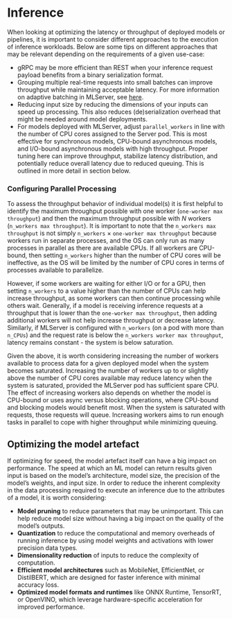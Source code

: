 # Inference

When looking at optimizing the latency or throughput of deployed models or pipelines, it is important to consider different approaches to the execution of inference workloads. Below are some tips on different approaches that may be relevant depending on the requirements of a given use-case:

- gRPC may be more efficient than REST when your inference request payload benefits from a binary serialization format.
- Grouping multiple real-time requests into small batches can improve throughput while maintaining acceptable latency. For more information on adaptive batching in MLServer, see [here](https://mlserver.readthedocs.io/en/latest/user-guide/adaptive-batching.html).
- Reducing input size by reducing the dimensions of your inputs can speed up processing. This also reduces (de)serialization overhead that might be needed around model deployments.
- For models deployed with MLServer, adjust `parallel_workers` in line with the number of CPU cores assigned to the Server pod. This is most effective for synchronous models, CPU-bound asynchronous models, and I/O-bound asynchronous models with high throughput. Proper tuning here can improve throughput, stabilize latency distribution, and potentially reduce overall latency due to reduced queuing. This is outlined in more detail in section below.

### Configuring Parallel Processing

To assess the throughput behavior of individual model(s) it is first helpful to identify the maximum throughput possible with one worker (`one-worker max throughput`) and then the maximum throughput possible with *N* workers (`n_workers max throughput`). It is important to note that the `n_workers max throughput` is not simply `n_workers` × `one-worker max throughput` because workers run in separate processes, and the OS can only run as many processes in parallel as there are available CPUs. If all workers are CPU-bound, then setting `n_workers` higher than the number of CPU cores will be ineffective, as the OS will be limited by the number of CPU cores in terms of processes available to parallelize. 

However, if some workers are waiting for either I/O or for a GPU, then setting `n_workers` to a value higher than the number of CPUs can help increase throughput, as some workers can then continue processing while others wait. Generally, if a model is receiving inference requests at a throughput that is lower than the `one-worker max throughput`, then adding additional workers will not help increase throughput or decrease latency. Similarly, if MLServer is configured with `n_workers` (on a pod with more than `n_CPUs`) and the request rate is below the `n_workers worker max throughput`, latency remains constant - the system is below saturation. 

Given the above, it is worth considering increasing the number of workers available to process data for a given deployed model when the system becomes saturated. Increasing the number of workers up to or slightly above the number of CPU cores available may reduce latency when the system is saturated, provided the MLServer pod has sufficient spare CPU. The effect of increasing workers also depends on whether the model is CPU-bound or uses async versus blocking operations, where CPU-bound and blocking models would benefit most. When the system is saturated with requests, those requests will queue. Increasing workers aims to run enough tasks in parallel to cope with higher throughput while minimizing queuing.    

## Optimizing the model artefact

If optimizing for speed, the model artefact itself can have a big impact on performance. The speed at which an ML model can return results given input is based on the model’s architecture, model size, the precision of the model’s weights, and input size. In order to reduce the inherent complexity in the data processing required to execute an inference due to the attributes of a model, it is worth considering: 

- **Model pruning** to reduce parameters that may be unimportant. This can help reduce model size without having a big impact on the quality of the model’s outputs.
- **Quantization** to reduce the computational and memory overheads of running inference by using model weights and activations with lower precision data types.
- **Dimensionality reduction** of inputs to reduce the complexity of computation.
- **Efficient model architectures** such as MobileNet, EfficientNet, or DistilBERT, which are designed for faster inference with minimal accuracy loss.
- **Optimized model formats and runtimes** like ONNX Runtime, TensorRT, or OpenVINO, which leverage hardware-specific acceleration for improved performance.